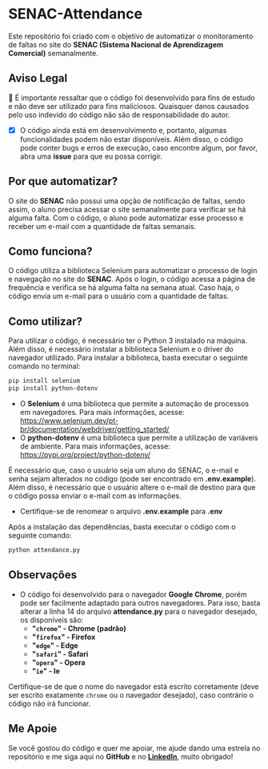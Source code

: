 # SENAC-Attendance

Este repositório foi criado com o objetivo de automatizar o monitoramento de faltas no site do **SENAC (Sistema Nacional de Aprendizagem Comercial)** semanalmente.

## Aviso Legal

🚧 É importante ressaltar que o código foi desenvolvido para fins de estudo e não deve ser utilizado para fins maliciosos. Quaisquer danos causados pelo uso indevido do código não são de responsabilidade do autor.

- [x] O código ainda está em desenvolvimento e, portanto, algumas funcionalidades podem não estar disponíveis. Além disso, o código pode conter bugs e erros de execução, caso encontre algum, por favor, abra uma **issue** para que eu possa corrigir.

## Por que automatizar?

O site do **SENAC** não possui uma opção de notificação de faltas, sendo assim, o aluno precisa acessar o site semanalmente para verificar se há alguma falta. Com o código, o aluno pode automatizar esse processo e receber um e-mail com a quantidade de faltas semanais.

## Como funciona?

O código utiliza a biblioteca Selenium para automatizar o processo de login e navegação no site do **SENAC**. Após o login, o código acessa a página de frequência e verifica se há alguma falta na semana atual. Caso haja, o código envia um e-mail para o usuário com a quantidade de faltas.

## Como utilizar?

Para utilizar o código, é necessário ter o Python 3 instalado na máquina. Além disso, é necessário instalar a biblioteca Selenium e o driver do navegador utilizado. Para instalar a biblioteca, basta executar o seguinte comando no terminal:

```bash
pip install selenium
pip install python-dotenv
```

- O **Selenium** é uma biblioteca que permite a automação de processos em navegadores. Para mais informações, acesse: https://www.selenium.dev/pt-br/documentation/webdriver/getting_started/
- O **python-dotenv** é uma biblioteca que permite a utilização de variáveis de ambiente. Para mais informações, acesse: https://pypi.org/project/python-dotenv/

É necessário que, caso o usuário seja um aluno do SENAC, o e-mail e senha sejam alterados no código (pode ser encontrado em **.env.example**). Além disso, é necessário que o usuário altere o e-mail de destino para que o código possa enviar o e-mail com as informações.
- Certifique-se de renomear o arquivo **.env.example** para **.env**

Após a instalação das dependências, basta executar o código com o seguinte comando:

```bash
python attendance.py
```

## Observações

- O código foi desenvolvido para o navegador **Google Chrome**, porém pode ser facilmente adaptado para outros navegadores. Para isso, basta alterar a linha 14 do arquivo **attendance.py** para o navegador desejado, os disponíveis são:
	- **"`chrome`" - Chrome (padrão)**
	- **"`firefox`" - Firefox**
	- **"`edge`" - Edge**
	- **"`safari`" - Safari**
	- **"`opera`" - Opera**
	- **"`ie`" - Ie**

Certifique-se de que o nome do navegador está escrito corretamente (deve ser escrito exatamente `chrome` ou o navegador desejado), caso contrário o código não irá funcionar.

## Me Apoie

Se você gostou do código e quer me apoiar, me ajude dando uma estrela no repositório e me siga aqui no **GitHub** e no [**LinkedIn**](https://www.linkedin.com/in/luanmenezesmatos/), muito obrigado!